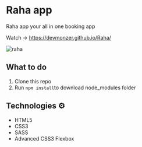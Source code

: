 # Raha app
Raha app your all in one booking app 

Watch -> https://devmonzer.github.io/Raha/ 

<img src="https://i.ibb.co/2FS4XPf/raha.jpg" alt="raha" border="0">
  
## What to do  
1. Clone this repo 
2. Run `npm install`to download node_modules folder 

## Technologies ⚙️

* HTML5
* CSS3
* SASS
* Advanced CSS3 Flexbox
